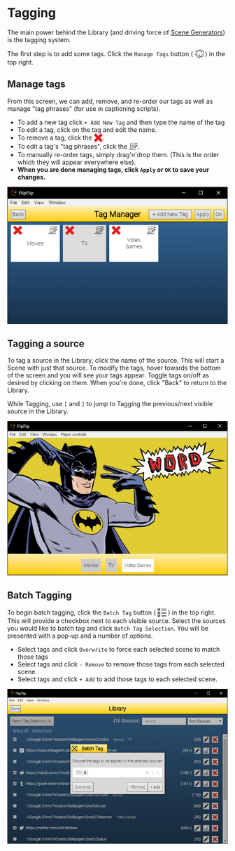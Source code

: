 # Tagging
The main power behind the Library (and driving force of [Scene Generators](scene_generators.md)) is the tagging system.

The first step is to add some tags. Click the `Manage Tags` button ( <img style="vertical-align: -5px" 
src="doc_icons/tag.svg" alt="Manage Tags" 
width="20" height="20"> ) in the top right.

## Manage tags
From this screen, we can add, remove, and re-order our tags as well as manage "tag phrases" (for use in captioning scripts).

* To add a new tag click `+ Add New Tag` and then type the name of the tag
* To edit a tag, click on the tag and edit the name.
* To remove a tag, click the <img style="vertical-align: -5px" src="doc_icons/delete.svg" alt="Remove" width="20" height="20">.
* To edit a tag's "tag phrases", click the <img style="vertical-align: -5px" src="doc_icons/script.svg" alt="Tag Phrases" width="20" height="20">. 
* To manually re-order tags, simply drag'n'drop them. (This is the order which they will appear everywhere else).
* **When you are done managing tags, click `Apply` or `OK` to save your changes.**

![](doc_images/manage_tags.png)

## Tagging a source
To tag a source in the Library, click the name of the source. This will start a Scene with just that source. 
To modify the tags, hover towards the bottom of the screen and you will see your tags appear. Toggle tags on/off as 
desired by clicking on them. When you're done, click "Back" to return to the Library.

While Tagging, use `[` and `]` to jump to Tagging the previous/next visible source in the Library. 

![](doc_images/tagging.png)

## Batch Tagging
To begin batch tagging, click the `Batch Tag` button ( <img style="vertical-align: -5px" 
src="doc_icons/batch.svg" alt="Batch Tag" width="20" height="20"> ) in the top right. This will provide a checkbox 
next to each visible source. Select the sources you would like to batch tag and click `Batch Tag Selection`. You 
will be presented with a pop-up and a number of options.

* Select tags and click `Overwrite` to force each selected scene to match those tags
* Select tags and click `- Remove` to remove those tags from each selected scene.
* Select tags and click `+ Add` to add those tags to each selected scene.

![](doc_images/library_batch.png)